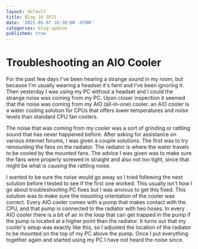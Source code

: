 ```yaml
---
layout: default
title: Blog 10 SP21
date: '2021-05-07 16:30:00 -0700'
categories: blog update
published: true
---
```

<h1>Troubleshooting an AIO Cooler</h1>
<p>For the past few days I've been hearing a strange sound in my room, but because I'm usually wearing a headset it's faint and I've been ignoring it. Then yesterday I was using my PC without a headset and I could the strange noise was coming from my PC. Upon closer inspection it seemed that the noise was coming from my AIO (all-in-one) cooler. an AIO cooler is a water cooling solution for CPUs that offers lower temperatures and noise levels than standard CPU fan coolers.</p>

<p>The noise that was coming from my cooler was a sort of grinding or rattling sound that has never happened before. After asking for assistance on various internet forums, I was given a couple solutions. The first was to try remounting the fans on the radiator. The radiator is where the water travels to be cooled by the mounted fans. The advice I was given was to make sure the fans were properly screwed in straight and also not too tight, since that might be what is causing the rattling noise.</p>

<p>I wanted to be sure the noise would go away so I tried following the next solution before I tested to see if the first one worked. This usually isn't how I go about troubleshooting PC fixes but I was anxious to get this fixed. This solution was to make sure the mounting orientation of the cooler was correct. Every AIO cooler comes with a pump that makes contact with the CPU, and that pump is connected to the radiator with two hoses. In every AIO cooler there is a bit of air in the loop that can get trapped in the pump if the pump is located at a higher point than the radiator. It turns out that my cooler's setup was exactly like this, so I adjusted the location of the radiator to be mounted on the top of my PC above the pump. Once I put everything together again and started using my PC I have not heard the noise since.</p>